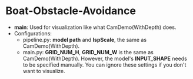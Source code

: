 # Boat-Obstacle-Avoidance

- **main**: Used for visualization like what CamDemo(WithDepth) does.
- Configurations:
    - pipeline.py: **model path** and **IspScale**, the same as CamDemo(WithDepth).
    - main.py: **GRID_NUM_H**, **GRID_NUM_W** is the same as CamDemo(WithDepth). However, the model's **INPUT_SHAPE** needs to be specified manually. You can ignore these settings if you don't want to visualize.
